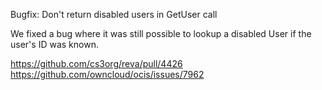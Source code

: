 Bugfix: Don't return disabled users in GetUser call

We fixed a bug where it was still possible to lookup a disabled User if
the user's ID was known.

https://github.com/cs3org/reva/pull/4426
https://github.com/owncloud/ocis/issues/7962
